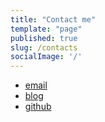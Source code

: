 ```yaml
---
title: "Contact me"
template: "page"
published: true
slug: /contacts
socialImage: '/'
---
```


- [email](root@yceffort.kr)
- [blog](https://yceffort.kr)
- [github](https://github.com/yceffort)

